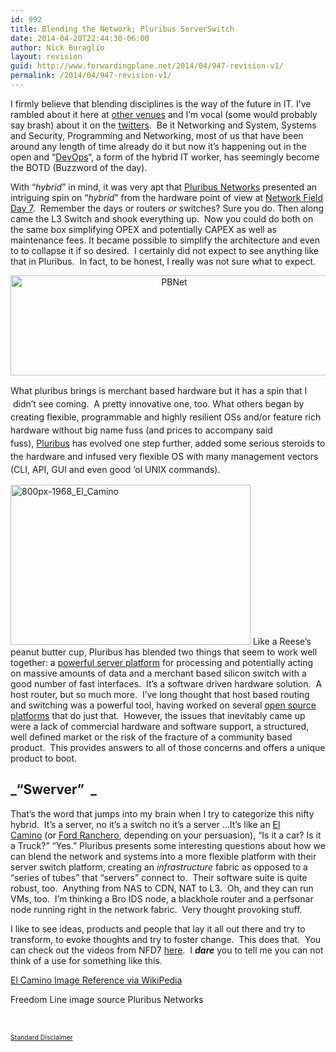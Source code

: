 ```yaml
---
id: 992
title: Blending the Network; Pluribus ServerSwitch
date: 2014-04-20T22:44:30-06:00
author: Nick Buraglio
layout: revision
guid: http://www.forwardingplane.net/2014/04/947-revision-v1/
permalink: /2014/04/947-revision-v1/
---
```

I firmly believe that blending disciplines is the way of the future in IT. I&#8217;ve rambled about it here at <a href="http://packetpushers.net/are-certifications-tests-still-worth-your-resources-in-the-day-of-hybrid-it/" target="_blank">other venues</a> and I&#8217;m vocal (some would probably say brash) about it on the <a href="http://www.twitter.com/buraglio" target="_blank">twitters</a>.  Be it Networking and System, Systems and Security, Programming and Networking, most of us that have been around any length of time already do it but now it&#8217;s happening out in the open and &#8220;<a href="http://en.wikipedia.org/wiki/DevOps" target="_blank">DevOps</a>&#8220;, a form of the hybrid IT worker, has seemingly become the BOTD (Buzzword of the day).

With &#8220;_hybrid_&#8221; in mind, it was very apt that <a href="http://www.pluribusnetworks.com/" target="_blank">Pluribus Networks</a> presented an intriguing spin on &#8220;_hybrid_&#8221; from the hardware point of view at <a href="http://techfieldday.com/event/nfd7/" target="_blank">Network Field Day 7</a>.  Remember the days or routers _or_ switches? Sure you do. Then along came the L3 Switch and shook everything up.  Now you could do both on the same box simplifying OPEX and potentially CAPEX as well as maintenance fees. It became possible to simplify the architecture and even to to collapse it if so desired.  I certainly did not expect to see anything like that in Pluribus.  In fact, to be honest, I really was not sure what to expect.

<p style="text-align: center;">
  <a href="http://www.forwardingplane.net/wp-content/uploads/2014/04/PBNet.png"><img class="wp-image-988 aligncenter" alt="PBNet" src="http://www.forwardingplane.net/wp-content/uploads/2014/04/PBNet.png" width="508" height="160" /></a>
</p>

<span style="line-height: 1.5em;">What pluribus brings </span>is <span style="line-height: 1.5em;">merchant based hardware but it has a spin that I  didn&#8217;t see coming.  A pretty innovative one, too. What others</span><span style="line-height: 1.5em;"> began by creating flexible, programmable and highly resilient OSs and/or feature rich hardware without big name fuss (and prices to accompany said fuss), </span><a style="line-height: 1.5em;" href="http://www.pluribusnetworks.com/" target="_blank">Pluribus</a><span style="line-height: 1.5em;"> has evolved one step further, added some serious steroids to the hardware and infused very flexible OS with many management vectors (CLI, API, GUI and even good &#8216;ol UNIX commands). </span>

<img class="alignright  wp-image-958" alt="800px-1968_El_Camino" src="http://www.forwardingplane.net/wp-content/uploads/2014/03/800px-1968_El_Camino.jpg" width="384" height="256" srcset="http://www.forwardingplane.net/wp-content/uploads/2014/03/800px-1968_El_Camino.jpg 800w, http://www.forwardingplane.net/wp-content/uploads/2014/03/800px-1968_El_Camino-300x199.jpg 300w, http://www.forwardingplane.net/wp-content/uploads/2014/03/800px-1968_El_Camino-550x366.jpg 550w" sizes="(max-width: 384px) 100vw, 384px" /> Like a Reese&#8217;s peanut butter cup, Pluribus has blended two things that seem to work well together: a <a href="http://www.pluribusnetworks.com/products/freedom-server-switch-line/" target="_blank">powerful server platform</a> for processing and potentially acting on massive amounts of data and a merchant based silicon switch with a good number of fast interfaces.  It&#8217;s a software driven hardware solution.  A host router, but so much more.  I&#8217;ve long thought that host based routing and switching was a powerful tool, having worked on several <a href="http://www.pfsense.org" target="_blank">open source platforms</a> that do just that.  However, the issues that inevitably came up were a lack of commercial hardware and software support, a structured, well defined market or the risk of the fracture of a community based product.  This provides answers to all of those concerns and offers a unique product to boot.

## _&#8220;Swerver&#8221;  _

That&#8217;s the word that jumps into my brain when I try to categorize this nifty hybrid.  It&#8217;s a server, no it&#8217;s a switch no it&#8217;s a server &#8230;It&#8217;s like an <a href="http://en.wikipedia.org/wiki/Chevrolet_El_Camino" target="_blank">El Camino</a> (or <a href="http://en.wikipedia.org/wiki/Ford_Ranchero‎" target="_blank">Ford Ranchero</a>, depending on your persuasion), &#8220;Is it a car? Is it a Truck?&#8221; &#8220;Yes.&#8221; Pluribus presents some interesting questions about how we can blend the network and systems into a more flexible platform with their server switch platform, creating an _infrastructure_ fabric as opposed to a &#8220;series of tubes&#8221; that &#8220;servers&#8221; connect to.  Their software suite is quite robust, too.  Anything from NAS to CDN, NAT to L3.  Oh, and they can run VMs, too.  I&#8217;m thinking a Bro IDS node, a blackhole router and a perfsonar node running right in the network fabric.  Very thought provoking stuff.

I like to see ideas, products and people that lay it all out there and try to transform, to evoke thoughts and try to foster change.  This does that.  You can check out the videos from NFD7 <a href="http://techfieldday.com/appearance/pluribus-networks-presents-at-networking-field-day-7/" target="_blank">here</a>.  I **_dare_** you to tell me you can not think of a use for something like this.

<a href="http://commons.wikimedia.org/wiki/File:1968_El_Camino.jpg" target="_blank">El Camino Image Reference via WikiPedia</a>

Freedom Line image source Pluribus Networks

&nbsp;

<a style="font-size: 0.75em; line-height: 1.5em;" href="http://www.forwardingplane.net/about/disclaimer/" target="_blank">Standard Disclaimer</a>